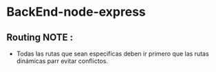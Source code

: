 # BackEnd-node-express

## Routing NOTE :

- Todas las rutas que sean especificas deben ir primero que las rutas dinámicas parr evitar conflictos.

